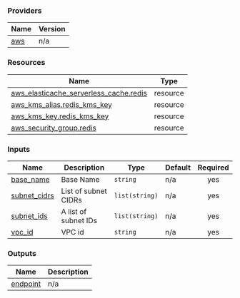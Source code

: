 <!-- BEGIN_TF_DOCS -->


### Providers

| Name | Version |
|------|---------|
| <a name="provider_aws"></a> [aws](#provider\_aws) | n/a |

### Resources

| Name | Type |
|------|------|
| [aws_elasticache_serverless_cache.redis](https://registry.terraform.io/providers/hashicorp/aws/latest/docs/resources/elasticache_serverless_cache) | resource |
| [aws_kms_alias.redis_kms_key](https://registry.terraform.io/providers/hashicorp/aws/latest/docs/resources/kms_alias) | resource |
| [aws_kms_key.redis_kms_key](https://registry.terraform.io/providers/hashicorp/aws/latest/docs/resources/kms_key) | resource |
| [aws_security_group.redis](https://registry.terraform.io/providers/hashicorp/aws/latest/docs/resources/security_group) | resource |

### Inputs

| Name | Description | Type | Default | Required |
|------|-------------|------|---------|:--------:|
| <a name="input_base_name"></a> [base\_name](#input\_base\_name) | Base Name | `string` | n/a | yes |
| <a name="input_subnet_cidrs"></a> [subnet\_cidrs](#input\_subnet\_cidrs) | List of subnet CIDRs | `list(string)` | n/a | yes |
| <a name="input_subnet_ids"></a> [subnet\_ids](#input\_subnet\_ids) | A list of subnet IDs | `list(string)` | n/a | yes |
| <a name="input_vpc_id"></a> [vpc\_id](#input\_vpc\_id) | VPC id | `string` | n/a | yes |

### Outputs

| Name | Description |
|------|-------------|
| <a name="output_endpoint"></a> [endpoint](#output\_endpoint) | n/a |
<!-- END_TF_DOCS -->
